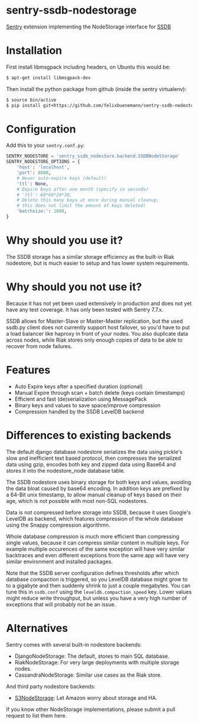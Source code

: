 sentry-ssdb-nodestorage
=====================

[Sentry](https://github.com/getsentry/sentry) extension implementing the
NodeStorage interface for [SSDB](http://ssdb.io)

# Installation

First install libmsgpack including headers, on Ubuntu this would be:

```bash
$ apt-get install libmsgpack-dev
```

Then install the python package from github (inside the sentry virtualenv):
```bash
$ source bin/active
$ pip install git+https://github.com/felixbuenemann/sentry-ssdb-nodestore
```

# Configuration

Add this to your `sentry.conf.py`:

```python
SENTRY_NODESTORE = 'sentry_ssdb_nodestore.backend.SSDBNodeStorage'
SENTRY_NODESTORE_OPTIONS = {
    'host': 'localhost',
    'port': 8888,
    # Never auto-expire keys (default)
    'ttl': None,
    # Expire keys after one month (specify in seconds)
    # 'ttl': 60*60*24*30,
    # Delete this many keys at once during manual cleanup,
    # this does not limit the amount of keys deleted!
    'batchsize:': 1000,
}
```

# Why should you use it?

The SSDB storage has a similar storage efficiency as the built-in Riak
nodestore, but is much easier to setup and has lower system requirements.

# Why should you not use it?

Because it has not yet been used extensively in production and does not
yet have any test coverage. It has only been tested with Sentry 7.7.x.

SSDB allows for Master-Slave or Master-Master replication, but the used
ssdb.py client does not currently support host failover, so you'd have
to put a load balancer like haproxy in front of your nodes. You also
duplicate data across nodes, while Riak stores only enough copies of data
to be able to recover from node failures.

# Features

* Auto Expire keys after a specified duration (optional)
* Manual Expire through scan + batch delete (keys contain timestamps)
* Efficient and fast (de)serialization using MessagePack
* Binary keys and values to save space/improve compression
* Compression handled by the SSDB LevelDB backend

# Differences to existing backends

The default django database nodestore serializes the data using
pickle's slow and inefficient text based protocol, then compresses
the serialized data using gzip, encodes both key and zipped data
using Base64 and stores it into the nodestore\_node database table.

The SSDB nodestore uses binary storage for both keys and values,
avoiding the data bloat caused by base64 encoding. In addition
keys are prefixed by a 64-Bit unix timestamp, to allow manual
cleanup of keys based on their age, which is not possible with
most non-SQL nodestores.

Data is not compressed before storage into SSDB, because it uses
Google's LevelDB as backend, which features compression of the
whole database using the Snappy compression algorithmn.

Whole database compression is much more efficient than compressing
single values, because it can compress similar content in multiple
keys. For example multiple occurences of the same exception will
have very similar backtraces and even different exceptions from the
same app will have very similar environment and installed packages.

Note that the SSDB server configuration defines thresholds after which
database compaction is triggered, so you LevelDB database might grow to
to a gigabyte and then suddenly shrink to just a couple megabytes.
You can tune this in `ssdb.conf` using the `leveldb.compaction_speed` key.
Lower values might reduce write throughput, but unless you have a very
high number of exceptions that will probably not be an issue.

# Alternatives

Sentry comes with several built-in nodestore backends:

* DjangoNodeStorage: The default, stores to main SQL database.
* RiakNodeStorage: For very large deployments with multiple storage nodes.
* CassandraNodeStorage: Similar use cases as the Riak store.

And third party nodestore backends:

* [S3NodeStorage](https://github.com/ewdurbin/sentry-s3-nodestore): Let Amazon worry about storage and HA.

If you know other NodeStorage implementations, please submit a pull request
to list them here.

